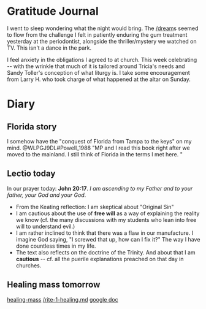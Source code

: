 # Gratitude Journal 

I went to sleep wondering what the night would bring. The [/dream](/dream.md)s seemed to flow from the challenge I felt in patiently enduring the gum treatment yesterday at the periodontist, alongside the thriller/mystery we watched on TV. This isn't a dance in the park. 

I feel anxiety in the obligations I agreed to at church. This week celebrating -- with the wrinkle that much of it is tailored around Tricia's needs and Sandy Toller's conception of what liturgy is. I take some encouragement from Larry H. who took charge of what happened at the altar on Sunday.

# Diary 
## Florida story
I somehow have the "conquest of Florida from Tampa to the keys" on my mind. @WLPGJ9DL#Powell_1988 "MP and I read this book right after we moved to the mainland. I still think of Florida in the terms I met here. "
## Lectio today
In our prayer today: **John 20:17**. *I am ascending to my Father and to your father, your God and your God*.

- From the Keating reflection: I am skeptical about "Original Sin"
- I am cautious about the use of **free will** as a way of explaining the reality we know (cf. the many discussions with my students who lean into free will to understand evil.)
- I am rather inclined to think that there was a flaw in our manufacture. I imagine God saying, "I screwed that up, how can I fix it?" The way I have done countless times in my life.
- The text also reflects on the doctrine of the Trinity. And about that I am **cautious** -- cf. all the puerile explanations preached on that day in churches.

## Healing mass tomorrow

[healing-mass](/healing-mass.md)
[/rite-1-healing.md](/rite-1-healing.md)
[google doc](https://docs.google.com/document/d/1yd7sRiR10zAer28JvZ7FBmMWmj1BPkhGtWtS5VbMWX0/edit?usp=sharing)


